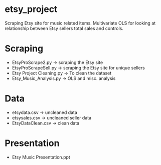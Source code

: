 # etsy_project
Scraping Etsy site for music related items. Multivariate OLS for looking at relationship between Etsy sellers total sales and controls.
# Scraping
- EtsyProScrape2.py -> scraping the Etsy site
- EtsyProScrapeSell.py -> scraping the Etsy site for unique sellers
- Etsy Project Cleaning.py -> To clean the dataset
- Etsy_Music_Analysis.py -> OLS and misc. analysis

# Data
- etsydata.csv -> uncleaned data
- etsysales.csv -> uncleaned seller data
- EtsyDataClean.csv -> clean data

# Presentation
- Etsy Music Presentation.ppt
